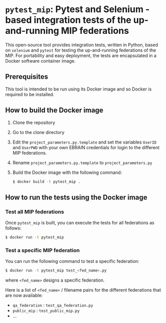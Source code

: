 # `pytest_mip`: Pytest and Selenium -based integration tests of the up-and-running MIP federations

This open-source tool provides integration tests, written in Python, based on `selenium` and `pytest` for testing the up-and-running federations of the MIP. For portability and easy deployment, the tests are encapsulated in a Docker software container image.

## Prerequisites

This tool is intended to be run using its Docker image and so Docker is required to be installed.

## How to build the Docker image

1. Clone the repository

2. Go to the clone directory

3. Edit the `project_parameters.py.template` and set the variables `UserID` and `UserPWD` with your own EBRAIN credentials for login to the different MIP federations.

4. Rename `project_parameters.py.template` to `project_parameters.py`

5. Build the Docker image with the following command:

    ```bash
    $ docker build -t pytest_mip .
    ```

## How to run the tests using the Docker image

### Test all MIP federations

Once `pytest_mip` is built, you can execute the tests for all federations as follows:

   ```bash
   $ docker run -t pytest_mip
   ```

### Test a specific MIP federation

You can run the following command to test a specific federation:

   ```bash
   $ docker run -t pytest_mip test_<fed_name>.py
   ```

where `<fed_name>` designs a specific federation.

Here is a list of `<fed_name>` / filename pairs for the different federations that are now available:
* `qa_federation` : `test_qa_federation.py`
* `public_mip` : `test_public_mip.py`
* ...
